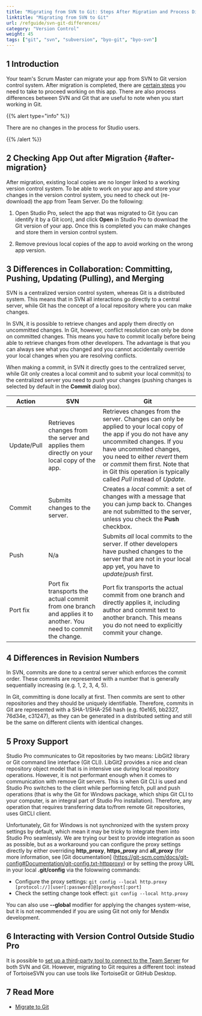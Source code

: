 ```yaml
---
title: "Migrating from SVN to Git: Steps After Migration and Process Differences"
linktitle: "Migrating from SVN to Git"
url: /refguide/svn-git-differences/
category: "Version Control"
weight: 45
tags: ["git", "svn", "subversion", "byo-git", "byo-svn"]
---
```


## 1 Introduction

Your team's Scrum Master can migrate your app from SVN to Git version control system. After migration is completed, there are [certain steps](#after-migration) you need to take to proceed working on this app. There are also process differences between SVN and Git that are useful to note when you start working in Git. 

{{% alert type="info" %}}

There are no changes in the process for Studio users.

{{% /alert %}}

## 2 Checking App Out after Migration {#after-migration}

After migration, existing local copies are no longer linked to a working version control system. To be able to work on your app and store your changes in the version control system, you need to check out (re-download) the app from Team Server. Do the following:

1. Open Studio Pro, select the app that was migrated to Git (you can identify it by a Git icon), and click **Open** in Studio Pro to download the Git version of your app. Once this is completed you can make changes and store them in version control system.

2. Remove previous local copies of the app to avoid working on the wrong app version.

## 3 Differences in Collaboration: Committing, Pushing, Updating (Pulling), and Merging 

SVN is a centralized version control system, whereas Git is a distributed system. This means that in SVN all interactions go directly to a central server, while Git has the concept of a local repository where you can make changes.

In SVN, it is possible to retrieve changes and apply them directly on uncommitted changes. In Git, however, conflict resolution can only be done on committed changes. This means you have to commit locally before being able to retrieve changes from other developers. The advantage is that you can always see what you changed and you cannot accidentally override your local changes when you are resolving conflicts.

When making a commit, in SVN it directly goes to the centralized server, while Git only creates a local commit and to submit your local commit(s) to the centralized server you need to *push* your changes (pushing changes is selected by default in the **Commit** dialog box).

| Action      | SVN                                                          | Git                                                          |
| ----------- | ------------------------------------------------------------ | ------------------------------------------------------------ |
| Update/Pull | Retrieves changes from the server and applies them directly on your local copy of the app. | Retrieves changes from the server. Changes can only be applied to your local copy of the app if you do not have any uncommited changes. If you have uncommited changes, you need to either *revert* them or *commit* them first. Note that in Git this operation is typically called *Pull* instead of *Update*. |
| Commit      | Submits changes to the server.                               | Creates a *local* commit: a set of changes with a message that you can jump back to. Changes are not submitted to the server, unless you check the **Push** checkbox. |
| Push        | N/a                                                          | Submits *all* local commits to the server. If other developers have pushed changes to the server that are not in your local app yet, you have to *update*/*push* first. |
| Port fix    | Port fix transports the actual commit from one branch and applies it to another. You need to commit the change. | Port fix transports the actual commit from one branch and directly applies it, including author and commit text to another branch. This means you do not need to explicitly commit your change. |

## 4 Differences in Revision Numbers

In SVN, commits are done to a central server which enforces the commit order. These commits are represented with a number that is generally sequentially increasing (e.g. 1, 2, 3, 4, 5).

In Git, committing is done locally at first. Then commits are sent to other repositories and they should be uniquely identifiable. Therefore, commits in Git are represented with a SHA-1/SHA-256 hash (e.g. f0e165, bb2327, 76d34e, c31247), as they can be generated in a distributed setting and still be the same on different clients with identical changes.

## 5 Proxy Support

Studio Pro communicates to Git repositories by two means: LibGit2 library or Git command line interface (Git CLI). LibGit2 provides a nice and clean repository object model that is in intensive use during local repository operations. However, it is not performant enough when it comes to communication with remove Git servers. This is when Git CLI is used and Studio Pro switches to the client while performing fetch, pull and push operations (that is why the Git for Windows package, which ships Git CLI to your computer, is an integral part of Studio Pro installation). Therefore, any operation that requires transferring data to/from remote Git repositories, uses GitCLI client.

Unfortunately, Git for Windows is not synchronized with the system proxy settings by default, which mean it may be tricky to integrate them into Studio Pro seamlessly. We are trying our best to provide integration as soon as possible, but as a workaround you can configure the proxy settings directly by either overriding **http_proxy**, **https_proxy** and **all_proxy** (for more information, see [Git documentation] (https://git-scm.com/docs/git-config#Documentation/git-config.txt-httpproxy) or by setting the proxy URL in your local **.git/config** via the folowwing commands:
   
   * Configure the proxy settings:
        `git config --local http.proxy [protocol://][user[:password]@]proxyhost[:port]`
   * Check the setting change took effect:
        `git config --local http.proxy`

You can also use **--global** modifier for applying the changes system-wise, but it is not recommended if you are using Git not only for Mendix development.

## 6 Interacting with Version Control Outside Studio Pro

It is possible to [set up a third-party tool to connect to the Team Server](/refguide/version-control-faq/#third-party-tools) for both SVN and Git. However, migrating to Git requires a different tool: instead of TortoiseSVN you can use tools like TortoiseGit or GitHub Desktop.

## 7 Read More

* [Migrate to Git](/developerportal/collaborate/migrate-to-git/)
